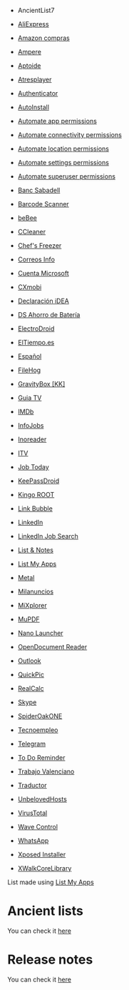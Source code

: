 
* AncientList7

* [AliExpress](https://play.google.com/store/apps/details?id=com.alibaba.aliexpresshd) 
* [Amazon compras](https://play.google.com/store/apps/details?id=com.amazon.mShop.android.shopping) 
* [Ampere](https://play.google.com/store/apps/details?id=com.gombosdev.ampere) 
* [Aptoide](https://play.google.com/store/apps/details?id=cm.aptoide.pt) 
* [Atresplayer](https://play.google.com/store/apps/details?id=com.a3.sgt) 
* [Authenticator](https://play.google.com/store/apps/details?id=com.google.android.apps.authenticator2) 
* [AutoInstall](https://play.google.com/store/apps/details?id=com.hamzah.autoinstall) 
* [Automate app permissions](https://play.google.com/store/apps/details?id=com.llamalab.automate.ext.app) 
* [Automate connectivity permissions](https://play.google.com/store/apps/details?id=com.llamalab.automate.ext.network) 
* [Automate location permissions](https://play.google.com/store/apps/details?id=com.llamalab.automate.ext.location) 
* [Automate settings permissions](https://play.google.com/store/apps/details?id=com.llamalab.automate.ext.settings) 
* [Automate superuser permissions](https://play.google.com/store/apps/details?id=com.llamalab.automate.ext.superuser) 
* [Banc Sabadell](https://play.google.com/store/apps/details?id=net.inverline.bancosabadell.officelocator.android) 
* [Barcode Scanner](https://play.google.com/store/apps/details?id=com.google.zxing.client.android) 
* [beBee](https://play.google.com/store/apps/details?id=com.bebee.android.hive) 
* [CCleaner](https://play.google.com/store/apps/details?id=com.piriform.ccleaner) 
* [Chef's Freezer](https://play.google.com/store/apps/details?id=com.chef.freezer) 
* [Correos Info](https://play.google.com/store/apps/details?id=es.correos.widget) 
* [Cuenta Microsoft](https://play.google.com/store/apps/details?id=com.microsoft.msa.authenticator) 
* [CXmobi](https://play.google.com/store/apps/details?id=com.ideaknow.catalunyacaixa) 
* [Declaración iDEA](https://play.google.com/store/apps/details?id=es.tirea.declaracionidea) 
* [DS Ahorro de Batería](https://play.google.com/store/apps/details?id=com.rootuninstaller.batrsaver) 
* [ElectroDroid](https://play.google.com/store/apps/details?id=it.android.demi.elettronica) 
* [ElTiempo.es](https://play.google.com/store/apps/details?id=es.eltiempo.weatherapp) 
* [Español](https://play.google.com/store/apps/details?id=com.android.mixplorer.local.es) 
* [FileHog](https://play.google.com/store/apps/details?id=com.houseperez.filehog) 
* [GravityBox [KK]](https://play.google.com/store/apps/details?id=com.ceco.kitkat.gravitybox) 
* [Guia TV](https://play.google.com/store/apps/details?id=net.micene.minigroup.palimpsests.lite) 
* [IMDb](https://play.google.com/store/apps/details?id=com.imdb.mobile) 
* [InfoJobs](https://play.google.com/store/apps/details?id=net.infojobs.mobile.android) 
* [Inoreader](https://play.google.com/store/apps/details?id=com.innologica.inoreader) 
* [ITV](https://play.google.com/store/apps/details?id=appinventor.ai_itiotajasp.ITV_02) 
* [Job Today](https://play.google.com/store/apps/details?id=com.jobtoday.app) 
* [KeePassDroid](https://play.google.com/store/apps/details?id=com.android.keepass) 
* [Kingo ROOT](https://play.google.com/store/apps/details?id=com.kingoapp.root) 
* [Link Bubble](https://play.google.com/store/apps/details?id=com.linkbubble.playstore) 
* [LinkedIn](https://play.google.com/store/apps/details?id=com.linkedin.android) 
* [LinkedIn Job Search](https://play.google.com/store/apps/details?id=com.linkedin.android.jobs.jobseeker) 
* [List & Notes](https://play.google.com/store/apps/details?id=com.ListAndNote.gen) 
* [List My Apps](https://play.google.com/store/apps/details?id=de.onyxbits.listmyapps) 
* [Metal](https://play.google.com/store/apps/details?id=com.nam.fbwrapper) 
* [Milanuncios](https://play.google.com/store/apps/details?id=com.muba.anuncios) 
* [MiXplorer](https://play.google.com/store/apps/details?id=com.mixplorer) 
* [MuPDF](https://play.google.com/store/apps/details?id=com.artifex.mupdfdemo) 
* [Nano Launcher](https://play.google.com/store/apps/details?id=com.cooeeui.zenlauncher) 
* [OpenDocument Reader](https://play.google.com/store/apps/details?id=at.tomtasche.reader) 
* [Outlook](https://play.google.com/store/apps/details?id=com.microsoft.office.outlook) 
* [QuickPic](https://play.google.com/store/apps/details?id=com.alensw.PicFolder) 
* [RealCalc](https://play.google.com/store/apps/details?id=uk.co.nickfines.RealCalc) 
* [Skype](https://play.google.com/store/apps/details?id=com.skype.rover) 
* [SpiderOakONE](https://play.google.com/store/apps/details?id=com.spideroak.android) 
* [Tecnoempleo](https://play.google.com/store/apps/details?id=Tecnoempleo.com) 
* [Telegram](https://play.google.com/store/apps/details?id=org.telegram.messenger) 
* [To Do Reminder](https://play.google.com/store/apps/details?id=com.ToDoReminder.gen) 
* [Trabajo Valenciano](https://play.google.com/store/apps/details?id=com.rss.gva) 
* [Traductor](https://play.google.com/store/apps/details?id=com.google.android.apps.translate) 
* [UnbelovedHosts](https://play.google.com/store/apps/details?id=de.defim.apk.unbelovedhosts) 
* [VirusTotal](https://play.google.com/store/apps/details?id=com.virustotal) 
* [Wave Control](https://play.google.com/store/apps/details?id=com.MarksThinkTank.WaveControl) 
* [WhatsApp](https://play.google.com/store/apps/details?id=com.whatsapp) 
* [Xposed Installer](https://play.google.com/store/apps/details?id=de.robv.android.xposed.installer) 
* [XWalkCoreLibrary](https://play.google.com/store/apps/details?id=org.xwalk.core)

List made using [List My Apps](https://play.google.com/store/apps/details?id=de.onyxbits.listmyapps)

Ancient lists
=============================================
You can check it [here](https://github.com/adgellida/androidpackages/tree/master/Ancient%20lists)

Release notes
=============================================
You can check it [here](https://github.com/adgellida/androidpackages/releases)
